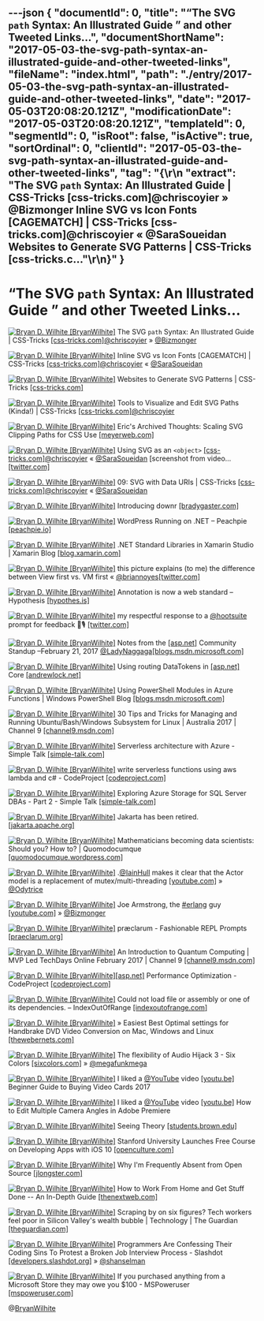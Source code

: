 ---json
{
  "documentId": 0,
  "title": "“The SVG `path` Syntax: An Illustrated Guide ” and other Tweeted Links…",
  "documentShortName": "2017-05-03-the-svg-path-syntax-an-illustrated-guide-and-other-tweeted-links",
  "fileName": "index.html",
  "path": "./entry/2017-05-03-the-svg-path-syntax-an-illustrated-guide-and-other-tweeted-links",
  "date": "2017-05-03T20:08:20.121Z",
  "modificationDate": "2017-05-03T20:08:20.121Z",
  "templateId": 0,
  "segmentId": 0,
  "isRoot": false,
  "isActive": true,
  "sortOrdinal": 0,
  "clientId": "2017-05-03-the-svg-path-syntax-an-illustrated-guide-and-other-tweeted-links",
  "tag": "{\r\n  \"extract\": \"The SVG `path` Syntax: An Illustrated Guide | CSS-Tricks [css-tricks.com]@chriscoyier » @Bizmonger Inline SVG vs Icon Fonts [CAGEMATCH] | CSS-Tricks [css-tricks.com]@chriscoyier « @SaraSoueidan Websites to Generate SVG Patterns | CSS-Tricks [css-tricks.c...\"\r\n}"
}
---

# “The SVG `path` Syntax: An Illustrated Guide ” and other Tweeted Links…

[<img alt="Bryan D. Wilhite [BryanWilhite]" src="https://songhay.blob.core.windows.net/shared-social-twitter/BryanWilhite.jpeg">](http://t.co/UNdqV0Z1zz "Bryan D. Wilhite [BryanWilhite]") The SVG `path` Syntax: An Illustrated Guide | CSS-Tricks [[css-tricks.com]](https://css-tricks.com/svg-path-syntax-illustrated-guide/)[@chriscoyier](http://twitter.com/chriscoyier) » [@Bizmonger](http://twitter.com/Bizmonger)

[<img alt="Bryan D. Wilhite [BryanWilhite]" src="https://songhay.blob.core.windows.net/shared-social-twitter/BryanWilhite.jpeg">](http://t.co/UNdqV0Z1zz "Bryan D. Wilhite [BryanWilhite]") Inline SVG vs Icon Fonts [CAGEMATCH] | CSS-Tricks [[css-tricks.com]](https://css-tricks.com/icon-fonts-vs-svg/)[@chriscoyier](http://twitter.com/chriscoyier) « [@SaraSoueidan](http://twitter.com/SaraSoueidan)

[<img alt="Bryan D. Wilhite [BryanWilhite]" src="https://songhay.blob.core.windows.net/shared-social-twitter/BryanWilhite.jpeg">](http://t.co/UNdqV0Z1zz "Bryan D. Wilhite [BryanWilhite]") Websites to Generate SVG Patterns | CSS-Tricks [[css-tricks.com]](https://css-tricks.com/websites-generate-svg-patterns/)

[<img alt="Bryan D. Wilhite [BryanWilhite]" src="https://songhay.blob.core.windows.net/shared-social-twitter/BryanWilhite.jpeg">](http://t.co/UNdqV0Z1zz "Bryan D. Wilhite [BryanWilhite]") Tools to Visualize and Edit SVG Paths (Kinda!) | CSS-Tricks [[css-tricks.com]](https://css-tricks.com/tools-visualize-edit-svg-paths-kinda/)[@chriscoyier](http://twitter.com/chriscoyier)

[<img alt="Bryan D. Wilhite [BryanWilhite]" src="https://songhay.blob.core.windows.net/shared-social-twitter/BryanWilhite.jpeg">](http://t.co/UNdqV0Z1zz "Bryan D. Wilhite [BryanWilhite]") Eric's Archived Thoughts: Scaling SVG Clipping Paths for CSS Use [[meyerweb.com]](http://meyerweb.com/eric/thoughts/2017/02/24/scaling-svg-clipping-paths-for-css-use/)

[<img alt="Bryan D. Wilhite [BryanWilhite]" src="https://songhay.blob.core.windows.net/shared-social-twitter/BryanWilhite.jpeg">](http://t.co/UNdqV0Z1zz "Bryan D. Wilhite [BryanWilhite]") Using SVG as an `<object>` [[css-tricks.com]](https://css-tricks.com/using-svg/)[@chriscoyier](http://twitter.com/chriscoyier) « [@SaraSoueidan](http://twitter.com/SaraSoueidan) [screenshot from video… [[twitter.com]](https://twitter.com/i/web/status/857986614806679552)

[<img alt="Bryan D. Wilhite [BryanWilhite]" src="https://songhay.blob.core.windows.net/shared-social-twitter/BryanWilhite.jpeg">](http://t.co/UNdqV0Z1zz "Bryan D. Wilhite [BryanWilhite]") 09: SVG with Data URIs | CSS-Tricks [[css-tricks.com]](https://css-tricks.com/lodge/svg/09-svg-data-uris/)[@chriscoyier](http://twitter.com/chriscoyier) « [@SaraSoueidan](http://twitter.com/SaraSoueidan)

[<img alt="Bryan D. Wilhite [BryanWilhite]" src="https://songhay.blob.core.windows.net/shared-social-twitter/BryanWilhite.jpeg">](http://t.co/UNdqV0Z1zz "Bryan D. Wilhite [BryanWilhite]") Introducing downr [[bradygaster.com]](http://www.bradygaster.com/posts/introducing-downr)

[<img alt="Bryan D. Wilhite [BryanWilhite]" src="https://songhay.blob.core.windows.net/shared-social-twitter/BryanWilhite.jpeg">](http://t.co/UNdqV0Z1zz "Bryan D. Wilhite [BryanWilhite]") WordPress Running on .NET – Peachpie [[peachpie.io]](http://www.peachpie.io/2017/02/wordpress-announcement.html)

[<img alt="Bryan D. Wilhite [BryanWilhite]" src="https://songhay.blob.core.windows.net/shared-social-twitter/BryanWilhite.jpeg">](http://t.co/UNdqV0Z1zz "Bryan D. Wilhite [BryanWilhite]") .NET Standard Libraries in Xamarin Studio | Xamarin Blog [[blog.xamarin.com]](https://blog.xamarin.com/net-standard-libraries-in-xamarin-studio/)

[<img alt="Bryan D. Wilhite [BryanWilhite]" src="https://songhay.blob.core.windows.net/shared-social-twitter/BryanWilhite.jpeg">](http://t.co/UNdqV0Z1zz "Bryan D. Wilhite [BryanWilhite]") this picture explains (to me) the difference between View first vs. VM first « [@briannoyes](http://twitter.com/briannoyes)[[twitter.com]](https://twitter.com/BryanWilhite/status/857681219516903424/photo/1)

[<img alt="Bryan D. Wilhite [BryanWilhite]" src="https://songhay.blob.core.windows.net/shared-social-twitter/BryanWilhite.jpeg">](http://t.co/UNdqV0Z1zz "Bryan D. Wilhite [BryanWilhite]") Annotation is now a web standard – Hypothesis [[hypothes.is]](https://hypothes.is/blog/annotation-is-now-a-web-standard/)

[<img alt="Bryan D. Wilhite [BryanWilhite]" src="https://songhay.blob.core.windows.net/shared-social-twitter/BryanWilhite.jpeg">](http://t.co/UNdqV0Z1zz "Bryan D. Wilhite [BryanWilhite]") my respectful response to a [@hootsuite](http://twitter.com/hootsuite) prompt for feedback 🤠🎙️ [[twitter.com]](https://twitter.com/BryanWilhite/status/856588771046809600/photo/1)

[<img alt="Bryan D. Wilhite [BryanWilhite]" src="https://songhay.blob.core.windows.net/shared-social-twitter/BryanWilhite.jpeg">](http://t.co/UNdqV0Z1zz "Bryan D. Wilhite [BryanWilhite]") Notes from the [[asp.net]](http://ASP.NET) Community Standup –February 21, 2017 [@LadyNaggaga](http://twitter.com/LadyNaggaga)[[blogs.msdn.microsoft.com]](https://blogs.msdn.microsoft.com/webdev/2017/02/26/notes-from-the-asp-net-community-standup-february-21-2017/)

[<img alt="Bryan D. Wilhite [BryanWilhite]" src="https://songhay.blob.core.windows.net/shared-social-twitter/BryanWilhite.jpeg">](http://t.co/UNdqV0Z1zz "Bryan D. Wilhite [BryanWilhite]") Using routing DataTokens in [[asp.net]](http://ASP.NET) Core [[andrewlock.net]](https://andrewlock.net/using-routing-datatokens-in-asp-net-core/)

[<img alt="Bryan D. Wilhite [BryanWilhite]" src="https://songhay.blob.core.windows.net/shared-social-twitter/BryanWilhite.jpeg">](http://t.co/UNdqV0Z1zz "Bryan D. Wilhite [BryanWilhite]") Using PowerShell Modules in Azure Functions | Windows PowerShell Blog [[blogs.msdn.microsoft.com]](https://blogs.msdn.microsoft.com/powershell/2017/02/24/using-powershell-modules-in-azure-functions/)

[<img alt="Bryan D. Wilhite [BryanWilhite]" src="https://songhay.blob.core.windows.net/shared-social-twitter/BryanWilhite.jpeg">](http://t.co/UNdqV0Z1zz "Bryan D. Wilhite [BryanWilhite]") 30 Tips and Tricks for Managing and Running Ubuntu/Bash/Windows Subsystem for Linux | Australia 2017 | Channel 9 [[channel9.msdn.com]](https://channel9.msdn.com/Events/Ignite/Australia-2017/WIN321b)

[<img alt="Bryan D. Wilhite [BryanWilhite]" src="https://songhay.blob.core.windows.net/shared-social-twitter/BryanWilhite.jpeg">](http://t.co/UNdqV0Z1zz "Bryan D. Wilhite [BryanWilhite]") Serverless architecture with Azure - Simple Talk [[simple-talk.com]](https://www.simple-talk.com/cloud/cloud-development/serverless-architecture-azure/)

[<img alt="Bryan D. Wilhite [BryanWilhite]" src="https://songhay.blob.core.windows.net/shared-social-twitter/BryanWilhite.jpeg">](http://t.co/UNdqV0Z1zz "Bryan D. Wilhite [BryanWilhite]") write serverless functions using aws lambda and c# - CodeProject [[codeproject.com]](https://www.codeproject.com/Articles/1172832/write-serverless-functions-using-aws-lambda-and-cs)

[<img alt="Bryan D. Wilhite [BryanWilhite]" src="https://songhay.blob.core.windows.net/shared-social-twitter/BryanWilhite.jpeg">](http://t.co/UNdqV0Z1zz "Bryan D. Wilhite [BryanWilhite]") Exploring Azure Storage for SQL Server DBAs - Part 2 - Simple Talk [[simple-talk.com]](https://www.simple-talk.com/sql/database-administration/exploring-azure-storage-sql-server-dbas-part-2/)

[<img alt="Bryan D. Wilhite [BryanWilhite]" src="https://songhay.blob.core.windows.net/shared-social-twitter/BryanWilhite.jpeg">](http://t.co/UNdqV0Z1zz "Bryan D. Wilhite [BryanWilhite]") Jakarta has been retired. [[jakarta.apache.org]](http://jakarta.apache.org/?platform=hootsuite)

[<img alt="Bryan D. Wilhite [BryanWilhite]" src="https://songhay.blob.core.windows.net/shared-social-twitter/BryanWilhite.jpeg">](http://t.co/UNdqV0Z1zz "Bryan D. Wilhite [BryanWilhite]") Mathematicians becoming data scientists: Should you? How to? | Quomodocumque [[quomodocumque.wordpress.com]](https://quomodocumque.wordpress.com/2017/02/26/mathematicians-becoming-data-scientists-should-you-how-to/)

[<img alt="Bryan D. Wilhite [BryanWilhite]" src="https://songhay.blob.core.windows.net/shared-social-twitter/BryanWilhite.jpeg">](http://t.co/UNdqV0Z1zz "Bryan D. Wilhite [BryanWilhite]") .[@IainHull](http://twitter.com/IainHull) makes it clear that the Actor model is a replacement of mutex/multi-threading [[youtube.com]](https://www.youtube.com/watch?v=4R1u7EEDn8Y) » [@Odytrice](http://twitter.com/Odytrice)

[<img alt="Bryan D. Wilhite [BryanWilhite]" src="https://songhay.blob.core.windows.net/shared-social-twitter/BryanWilhite.jpeg">](http://t.co/UNdqV0Z1zz "Bryan D. Wilhite [BryanWilhite]") Joe Armstrong, the [#erlang](http://twitter.com/search?q=%23erlang) guy [[youtube.com]](https://www.youtube.com/watch?v=lKXe3HUG2l4) » [@Bizmonger](http://twitter.com/Bizmonger)

[<img alt="Bryan D. Wilhite [BryanWilhite]" src="https://songhay.blob.core.windows.net/shared-social-twitter/BryanWilhite.jpeg">](http://t.co/UNdqV0Z1zz "Bryan D. Wilhite [BryanWilhite]") præclarum - Fashionable REPL Prompts [[praeclarum.org]](http://praeclarum.org/post/157784591258/fashionable-repl-prompts)

[<img alt="Bryan D. Wilhite [BryanWilhite]" src="https://songhay.blob.core.windows.net/shared-social-twitter/BryanWilhite.jpeg">](http://t.co/UNdqV0Z1zz "Bryan D. Wilhite [BryanWilhite]") An Introduction to Quantum Computing | MVP Led TechDays Online February 2017 | Channel 9 [[channel9.msdn.com]](https://channel9.msdn.com/Events/TechDaysOnline/MVP-Led-TechDays-Online-February-2017/An-Introduction-to-Quantum-Computing)

[<img alt="Bryan D. Wilhite [BryanWilhite]" src="https://songhay.blob.core.windows.net/shared-social-twitter/BryanWilhite.jpeg">](http://t.co/UNdqV0Z1zz "Bryan D. Wilhite [BryanWilhite]")[[asp.net]](http://ASP.NET) Performance Optimization - CodeProject [[codeproject.com]](https://www.codeproject.com/Articles/1173309/ASP-NET-Performance-Optimization)

[<img alt="Bryan D. Wilhite [BryanWilhite]" src="https://songhay.blob.core.windows.net/shared-social-twitter/BryanWilhite.jpeg">](http://t.co/UNdqV0Z1zz "Bryan D. Wilhite [BryanWilhite]") Could not load file or assembly or one of its dependencies. – IndexOutOfRange [[indexoutofrange.com]](https://indexoutofrange.com/Could_not_load_file_or_assembly_or_one_of_its_dependencies/)

[<img alt="Bryan D. Wilhite [BryanWilhite]" src="https://songhay.blob.core.windows.net/shared-social-twitter/BryanWilhite.jpeg">](http://t.co/UNdqV0Z1zz "Bryan D. Wilhite [BryanWilhite]") » Easiest Best Optimal settings for Handbrake DVD Video Conversion on Mac, Windows and Linux [[thewebernets.com]](http://www.thewebernets.com/2015/02/28/easiest-best-optimal-settings-for-handbrake-dvd-video-conversion-on-mac-windows-and-linux/)

[<img alt="Bryan D. Wilhite [BryanWilhite]" src="https://songhay.blob.core.windows.net/shared-social-twitter/BryanWilhite.jpeg">](http://t.co/UNdqV0Z1zz "Bryan D. Wilhite [BryanWilhite]") The flexibility of Audio Hijack 3 - Six Colors [[sixcolors.com]](https://sixcolors.com/post/2017/02/audio-hijack-3-flexibility/) » [@megafunkmega](http://twitter.com/megafunkmega)

[<img alt="Bryan D. Wilhite [BryanWilhite]" src="https://songhay.blob.core.windows.net/shared-social-twitter/BryanWilhite.jpeg">](http://t.co/UNdqV0Z1zz "Bryan D. Wilhite [BryanWilhite]") I liked a [@YouTube](http://twitter.com/YouTube) video [[youtu.be]](http://youtu.be/oy4dSCEVX0c?a) Beginner Guide to Buying Video Cards 2017

[<img alt="Bryan D. Wilhite [BryanWilhite]" src="https://songhay.blob.core.windows.net/shared-social-twitter/BryanWilhite.jpeg">](http://t.co/UNdqV0Z1zz "Bryan D. Wilhite [BryanWilhite]") I liked a [@YouTube](http://twitter.com/YouTube) video [[youtu.be]](http://youtu.be/BOa9A3NzRt8?a) How to Edit Multiple Camera Angles in Adobe Premiere

[<img alt="Bryan D. Wilhite [BryanWilhite]" src="https://songhay.blob.core.windows.net/shared-social-twitter/BryanWilhite.jpeg">](http://t.co/UNdqV0Z1zz "Bryan D. Wilhite [BryanWilhite]") Seeing Theory [[students.brown.edu]](http://students.brown.edu/seeing-theory/?vt=4)

[<img alt="Bryan D. Wilhite [BryanWilhite]" src="https://songhay.blob.core.windows.net/shared-social-twitter/BryanWilhite.jpeg">](http://t.co/UNdqV0Z1zz "Bryan D. Wilhite [BryanWilhite]") Stanford University Launches Free Course on Developing Apps with iOS 10 [[openculture.com]](http://www.openculture.com/2017/02/stanford-university-launches-free-course-on-developing-apps-with-ios-10.html?platform=hootsuite)

[<img alt="Bryan D. Wilhite [BryanWilhite]" src="https://songhay.blob.core.windows.net/shared-social-twitter/BryanWilhite.jpeg">](http://t.co/UNdqV0Z1zz "Bryan D. Wilhite [BryanWilhite]") Why I'm Frequently Absent from Open Source [[jlongster.com]](http://jlongster.com/Why-Frequently-Absent-Open-Source)

[<img alt="Bryan D. Wilhite [BryanWilhite]" src="https://songhay.blob.core.windows.net/shared-social-twitter/BryanWilhite.jpeg">](http://t.co/UNdqV0Z1zz "Bryan D. Wilhite [BryanWilhite]") How to Work From Home and Get Stuff Done -- An In-Depth Guide [[thenextweb.com]](https://thenextweb.com/contributors/work-home-get-stuff-done/#.tnw_KZCPj18G)

[<img alt="Bryan D. Wilhite [BryanWilhite]" src="https://songhay.blob.core.windows.net/shared-social-twitter/BryanWilhite.jpeg">](http://t.co/UNdqV0Z1zz "Bryan D. Wilhite [BryanWilhite]") Scraping by on six figures? Tech workers feel poor in Silicon Valley's wealth bubble | Technology | The Guardian [[theguardian.com]](https://www.theguardian.com/technology/2017/feb/27/silicon-aa-cost-of-living-crisis-has-americas-highest-paid-feeling-poor)

[<img alt="Bryan D. Wilhite [BryanWilhite]" src="https://songhay.blob.core.windows.net/shared-social-twitter/BryanWilhite.jpeg">](http://t.co/UNdqV0Z1zz "Bryan D. Wilhite [BryanWilhite]") Programmers Are Confessing Their Coding Sins To Protest a Broken Job Interview Process - Slashdot [[developers.slashdot.org]](https://developers.slashdot.org/story/17/03/01/1643251/programmers-are-confessing-their-coding-sins-to-protest-a-broken-job-interview-process?utm_source=feedly1.0mainlinkanon&utm_medium=feed) » [@shanselman](http://twitter.com/shanselman)

[<img alt="Bryan D. Wilhite [BryanWilhite]" src="https://songhay.blob.core.windows.net/shared-social-twitter/BryanWilhite.jpeg">](http://t.co/UNdqV0Z1zz "Bryan D. Wilhite [BryanWilhite]") If you purchased anything from a Microsoft Store they may owe you $100 - MSPoweruser [[mspoweruser.com]](https://mspoweruser.com/purchased-anything-microsoft-store-may-owe-100/)

@[BryanWilhite](https://twitter.com/BryanWilhite)
